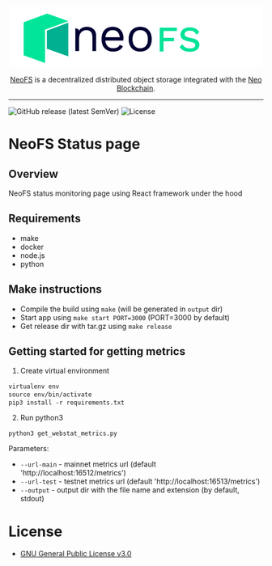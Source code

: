 <p align="center">
<img src="./.github/logo.svg" width="500px" alt="NeoFS">
</p>
<p align="center">
  <a href="https://fs.neo.org">NeoFS</a> is a decentralized distributed object storage integrated with the <a href="https://neo.org">Neo Blockchain</a>.
</p>

---
![GitHub release (latest SemVer)](https://img.shields.io/github/v/release/nspcc-dev/status-fs-neo-org?sort=semver)
![License](https://img.shields.io/github/license/nspcc-dev/status-fs-neo-org.svg?style=popout)

# NeoFS Status page

## Overview

NeoFS status monitoring page using React framework under the hood

## Requirements

- make
- docker
- node.js
- python

## Make instructions
* Compile the build using `make` (will be generated in `output` dir)
* Start app using `make start PORT=3000` (PORT=3000 by default)
* Get release dir with tar.gz using `make release`

## Getting started for getting metrics
1. Create virtual environment
```
virtualenv env
source env/bin/activate
pip3 install -r requirements.txt
```
2. Run python3
```
python3 get_webstat_metrics.py
```
Parameters:
- `--url-main` - mainnet metrics url (default 'http://localhost:16512/metrics')
- `--url-test` - testnet metrics url (default 'http://localhost:16513/metrics')
- `--output` - output dir with the file name and extension (by default, stdout)

# License

- [GNU General Public License v3.0](LICENSE)

